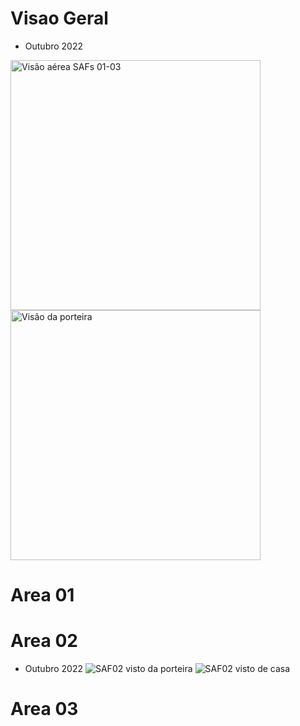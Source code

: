 # Visao Geral

- Outubro 2022

<p float="left">
	<img src="figuras/geral/outubro22_01.png" width="400" alt="Visão aérea SAFs 01-03" />
	<img src="figuras/geral/outubro22_02.png" width="400" alt="Visão da porteira" />
</p>


# Area 01

# Area 02

- Outubro 2022
![SAF02 visto da porteira](figuras/geral/outubro22_02.png) ![SAF02 visto de casa](figuras/saf02/outubro22_03.png)

# Area 03
